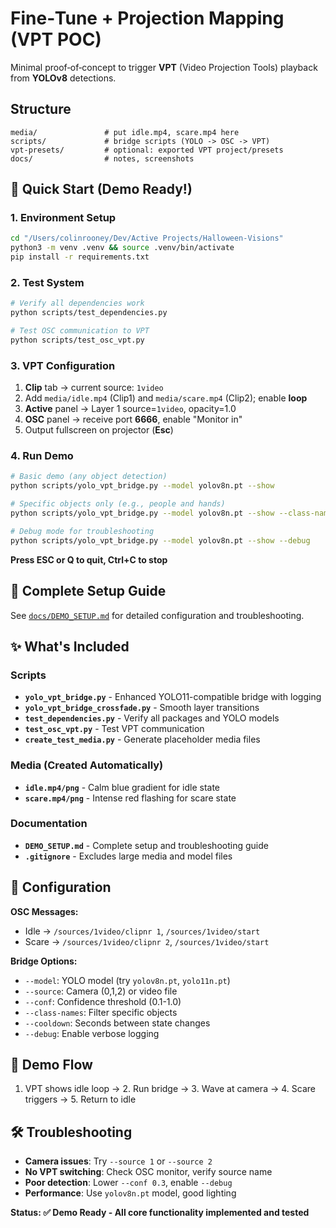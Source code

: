 # Fine‑Tune + Projection Mapping (VPT POC)

Minimal proof‑of‑concept to trigger **VPT** (Video Projection Tools) playback from **YOLOv8** detections.

## Structure
```
media/               # put idle.mp4, scare.mp4 here
scripts/             # bridge scripts (YOLO -> OSC -> VPT)
vpt-presets/         # optional: exported VPT project/presets
docs/                # notes, screenshots
```

## 🚀 Quick Start (Demo Ready!)

### 1. Environment Setup
```bash
cd "/Users/colinrooney/Dev/Active Projects/Halloween-Visions"
python3 -m venv .venv && source .venv/bin/activate
pip install -r requirements.txt
```

### 2. Test System
```bash
# Verify all dependencies work
python scripts/test_dependencies.py

# Test OSC communication to VPT
python scripts/test_osc_vpt.py
```

### 3. VPT Configuration
1. **Clip** tab → current source: `1video`
2. Add `media/idle.mp4` (Clip1) and `media/scare.mp4` (Clip2); enable **loop**
3. **Active** panel → Layer 1 source=`1video`, opacity=1.0
4. **OSC** panel → receive port **6666**, enable "Monitor in"
5. Output fullscreen on projector (**Esc**)

### 4. Run Demo
```bash
# Basic demo (any object detection)
python scripts/yolo_vpt_bridge.py --model yolov8n.pt --show

# Specific objects only (e.g., people and hands)
python scripts/yolo_vpt_bridge.py --model yolov8n.pt --show --class-names person hand

# Debug mode for troubleshooting
python scripts/yolo_vpt_bridge.py --model yolov8n.pt --show --debug
```

**Press ESC or Q to quit, Ctrl+C to stop**

## 📖 Complete Setup Guide
See [`docs/DEMO_SETUP.md`](docs/DEMO_SETUP.md) for detailed configuration and troubleshooting.

## ✨ What's Included

### Scripts
- **`yolo_vpt_bridge.py`** - Enhanced YOLO11-compatible bridge with logging
- **`yolo_vpt_bridge_crossfade.py`** - Smooth layer transitions  
- **`test_dependencies.py`** - Verify all packages and YOLO models
- **`test_osc_vpt.py`** - Test VPT communication
- **`create_test_media.py`** - Generate placeholder media files

### Media (Created Automatically)
- **`idle.mp4/png`** - Calm blue gradient for idle state
- **`scare.mp4/png`** - Intense red flashing for scare state

### Documentation
- **`DEMO_SETUP.md`** - Complete setup and troubleshooting guide
- **`.gitignore`** - Excludes large media and model files

## 🔧 Configuration

**OSC Messages:**
- Idle → `/sources/1video/clipnr 1`, `/sources/1video/start`
- Scare → `/sources/1video/clipnr 2`, `/sources/1video/start`

**Bridge Options:**
- `--model`: YOLO model (try `yolov8n.pt`, `yolo11n.pt`)
- `--source`: Camera (0,1,2) or video file
- `--conf`: Confidence threshold (0.1-1.0)
- `--class-names`: Filter specific objects
- `--cooldown`: Seconds between state changes
- `--debug`: Enable verbose logging

## 🎯 Demo Flow
1. VPT shows idle loop → 2. Run bridge → 3. Wave at camera → 4. Scare triggers → 5. Return to idle

## 🛠️ Troubleshooting
- **Camera issues**: Try `--source 1` or `--source 2`
- **No VPT switching**: Check OSC monitor, verify source name
- **Poor detection**: Lower `--conf 0.3`, enable `--debug`
- **Performance**: Use `yolov8n.pt` model, good lighting

**Status: ✅ Demo Ready - All core functionality implemented and tested**

